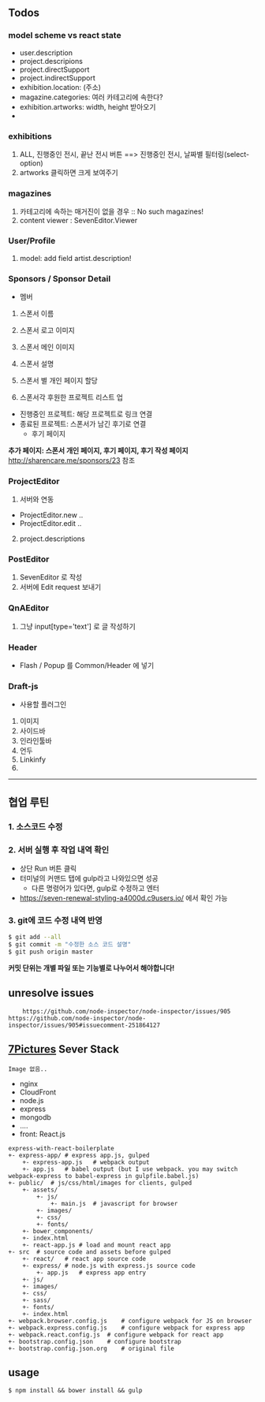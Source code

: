 ## Todos

### model scheme vs react state
 - user.description
 - project.descripions
 - project.directSupport
 - project.indirectSupport
 - exhibition.location: (주소)
 - magazine.categories: 여러 카테고리에 속한다?
 - exhibition.artworks: width, height 받아오기
 - 

### exhibitions
 1. ALL, 진행중인 전시, 끝난 전시 버튼 ==> 진행중인 전시, 날짜별 필터링(select-option)
 2. artworks 클릭하면 크게 보여주기

### magazines
 1. 카테고리에 속하는 매거진이 없을 경우 :: No such magazines!
 2. content viewer : SevenEditor.Viewer

### User/Profile
 1. model: add field artist.description!

### Sponsors / Sponsor Detail
 - 멤버
  1. 스폰서 이름
  2. 스폰서 로고 이미지
  3. 스폰서 메인 이미지
  4. 스폰서 설명

 1. 스폰서 별 개인 페이지 할당
 2. 스폰서각 후원한 프로젝트 리스트 업
  - 진행중인 프로젝트: 해당 프로젝트로 링크 연결
  - 종료된 프로젝트: 스폰서가 남긴 후기로 연결
    - 후기 페이지

__추가 페이지: 스폰서 개인 페이지, 후기 페이지, 후기 작성 페이지__  
http://sharencare.me/sponsors/23 참조

### ProjectEditor
 1. 서버와 연동
  - ProjectEditor.new ..
  - ProjectEditor.edit ..
 2. project.descriptions


### PostEditor
 1. SevenEditor 로 작성
 2. 서버에 Edit request 보내기

### QnAEditor
 1. 그냥 input[type='text'] 로 글 작성하기

### Header
 - Flash / Popup 를 Common/Header 에 넣기

### Draft-js
 - 사용할 플러그인
  1. 이미지
  2. 사이드바
  3. 인라인툴바
  4. 언두
  5. Linkinfy
  6.

---

## 협업 루틴

### 1. 소스코드 수정

### 2. 서버 실행 후 작업 내역 확인
- 상단 Run 버튼 클릭
- 터미널의 커맨드 탭에 gulp라고 나와있으면 성공
	- 다른 명령어가 있다면, gulp로 수정하고 엔터
- https://seven-renewal-styling-a4000d.c9users.io/ 에서 확인 가능

### 3. git에 코드 수정 내역 반영
```bash
$ git add --all
$ git commit -m "수정한 소스 코드 설명"
$ git push origin master
```
__커밋 단위는 개별 파일 또는 기능별로 나누어서 해야합니다!__

## unresolve issues
```
	https://github.com/node-inspector/node-inspector/issues/905 https://github.com/node-inspector/node-inspector/issues/905#issuecomment-251864127
```

## [7Pictures](https://7pictures.co.kr) Sever Stack
	Image 없음..
 - nginx
 - CloudFront
 - node.js
 - express
 - mongodb
 - ....
 - front: React.js





```
express-with-react-boilerplate
+- express-app/	# express app.js, gulped
	+- express-app.js	# webpack output
	+- app.js	# babel output (but I use webpack. you may switch webpack-express to babel-express in gulpfile.babel.js)
+- public/	# js/css/html/images for clients, gulped
	+- assets/
		+- js/
			+- main.js	# javascript for browser
		+- images/
		+- css/
		+- fonts/
	+- bower_components/
	+- index.html
	+- react-app.js	# load and mount react app
+- src	# source code and assets before gulped
	+- react/	# react app source code
	+- express/	# node.js with express.js source code
		+- app.js	# express app entry
	+- js/
	+- images/
	+- css/
	+- sass/
	+- fonts/
	+- index.html
+- webpack.browser.config.js	# configure webpack for JS on browser
+- webpack.express.config.js	# configure webpack for express app
+- webpack.react.config.js	# configure webpack for react app
+- bootstrap.config.json	# configure bootstrap
+- bootstrap.config.json.org	# original file
```
## usage
```
$ npm install && bower install && gulp
```
